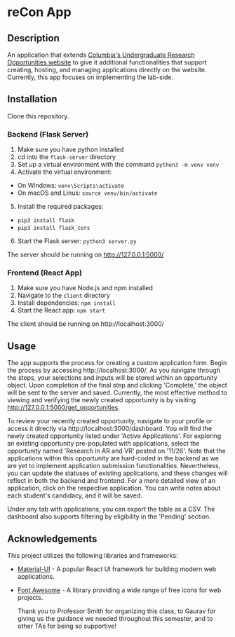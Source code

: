 # reCon App

## Description
An application that extends [Columbia's Undergraduate Research Opportunities website](https://undergrad.research.columbia.edu/jobs/search) to give it additional functionalities that support creating, hosting, and managing applications directly on the website. Currently, this app focuses on implementing the lab-side.

## Installation
Clone this repository.

### Backend (Flask Server)
1. Make sure you have python installed
2. cd into the `flask-server` directory
3. Set up a virtual environment with the command `python3 -m venv venv`
4. Activate the virtual environment:
  - On Windows: `venv\Scripts\activate`
  - On macOS and Linus: `source venv/bin/activate`
5. Install the required packages: 
  - `pip3 install flask`
  - `pip3 install flask_cors`
6. Start the Flask server: `python3 server.py`

The server should be running on http://127.0.0.1:5000/

### Frontend (React App)
1. Make sure you have Node.js and npm installed
2. Navigate to the `client` directory
3. Install dependencies: `npm install`
4. Start the React app: `npm start`

The client should be running on http://localhost:3000/

## Usage
The app supports the process for creating a custom application form. Begin the process by accessing http://localhost:3000/. As you navigate through the steps, your selections and inputs will be stored within an opportunity object. Upon completion of the final step and clicking 'Complete,' the object will be sent to the server and saved. Currently, the most effective method to viewing and verifying the newly created opportunity is by visiting http://127.0.0.1:5000/get_opportunities.

To review your recently created opportunity, navigate to your profile or access it directly via http://localhost:3000/dashboard. You will find the newly created opportunity listed under 'Active Applications'. For exploring an existing opportunity pre-populated with applications, select the opportunity named 'Research in AR and VR' posted on '11/26'. Note that the applications within this opportunity are hard-coded in the backend as we are yet to implement application submission functionalities. Nevertheless, you can update the statuses of existing applications, and these changes will reflect in both the backend and frontend. For a more detailed view of an application, click on the respective application. You can write notes about each student's candidacy, and it will be saved.

Under any tab with applications, you can export the table as a CSV. The dashboard also supports filtering by eligibility in the 'Pending' section. 

## Acknowledgements
This project utilizes the following libraries and frameworks:

- [Material-UI](https://mui.com/) - A popular React UI framework for building modern web applications.
- [Font Awesome](https://fontawesome.com/) - A library providing a wide range of free icons for web projects.

  Thank you to Professor Smith for organizing this class, to Gaurav for giving us the guidance we needed throughout this semester, and to other TAs for being so supportive!
